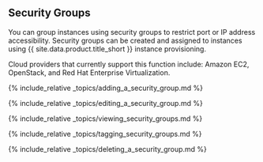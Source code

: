 ## Security Groups

You can group instances using security groups to restrict port or IP
address accessibility. Security groups can be created and assigned to
instances using {{ site.data.product.title_short }} instance provisioning.

Cloud providers that currently support this function include: Amazon
EC2, OpenStack, and Red Hat Enterprise Virtualization.

{% include_relative _topics/adding_a_security_group.md %}

{% include_relative _topics/editing_a_security_group.md %}

{% include_relative _topics/viewing_security_groups.md %}

{% include_relative _topics/tagging_security_groups.md %}

{% include_relative _topics/deleting_a_security_group.md %}
